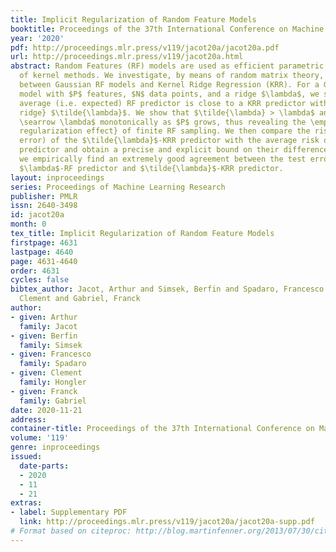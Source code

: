 ```yaml
---
title: Implicit Regularization of Random Feature Models
booktitle: Proceedings of the 37th International Conference on Machine Learning
year: '2020'
pdf: http://proceedings.mlr.press/v119/jacot20a/jacot20a.pdf
url: http://proceedings.mlr.press/v119/jacot20a.html
abstract: Random Features (RF) models are used as efficient parametric approximations
  of kernel methods. We investigate, by means of random matrix theory, the connection
  between Gaussian RF models and Kernel Ridge Regression (KRR). For a Gaussian RF
  model with $P$ features, $N$ data points, and a ridge $\lambda$, we show that the
  average (i.e. expected) RF predictor is close to a KRR predictor with an \emph{effective
  ridge} $\tilde{\lambda}$. We show that $\tilde{\lambda} > \lambda$ and $\tilde{\lambda}
  \searrow \lambda$ monotonically as $P$ grows, thus revealing the \emph{implicit
  regularization effect} of finite RF sampling. We then compare the risk (i.e. test
  error) of the $\tilde{\lambda}$-KRR predictor with the average risk of the $\lambda$-RF
  predictor and obtain a precise and explicit bound on their difference. Finally,
  we empirically find an extremely good agreement between the test errors of the average
  $\lambda$-RF predictor and $\tilde{\lambda}$-KRR predictor.
layout: inproceedings
series: Proceedings of Machine Learning Research
publisher: PMLR
issn: 2640-3498
id: jacot20a
month: 0
tex_title: Implicit Regularization of Random Feature Models
firstpage: 4631
lastpage: 4640
page: 4631-4640
order: 4631
cycles: false
bibtex_author: Jacot, Arthur and Simsek, Berfin and Spadaro, Francesco and Hongler,
  Clement and Gabriel, Franck
author:
- given: Arthur
  family: Jacot
- given: Berfin
  family: Simsek
- given: Francesco
  family: Spadaro
- given: Clement
  family: Hongler
- given: Franck
  family: Gabriel
date: 2020-11-21
address: 
container-title: Proceedings of the 37th International Conference on Machine Learning
volume: '119'
genre: inproceedings
issued:
  date-parts:
  - 2020
  - 11
  - 21
extras:
- label: Supplementary PDF
  link: http://proceedings.mlr.press/v119/jacot20a/jacot20a-supp.pdf
# Format based on citeproc: http://blog.martinfenner.org/2013/07/30/citeproc-yaml-for-bibliographies/
---
```

